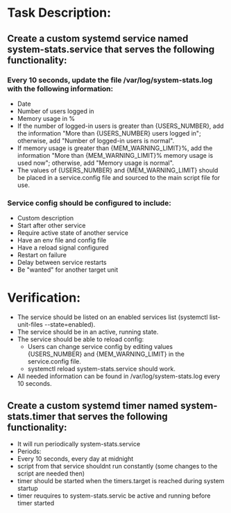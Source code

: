 # Task Description:
## Create a custom systemd service named system-stats.service that serves the following functionality:

### Every 10 seconds, update the file /var/log/system-stats.log with the following information:

- Date
- Number of users logged in
- Memory usage in %
- If the number of logged-in users is greater than {USERS_NUMBER}, add the information "More than {USERS_NUMBER} users logged in"; otherwise, add "Number of logged-in users is normal".
- If memory usage is greater than {MEM_WARNING_LIMIT}%, add the information "More than {MEM_WARNING_LIMIT}% memory usage is used now"; otherwise, add "Memory usage is normal".
- The values of {USERS_NUMBER} and {MEM_WARNING_LIMIT} should be placed in a service.config file and sourced to the main script file for use.

### Service config should be configured to include:

- Custom description
- Start after other service
- Require active state of another service
- Have an env file and config file
- Have a reload signal configured
- Restart on failure
- Delay between service restarts
- Be "wanted" for another target unit

# Verification:
- The service should be listed on an enabled services list (systemctl list-unit-files --state=enabled).
- The service should be in an active, running state.
- The service should be able to reload config:
    - Users can change service config by editing values {USERS_NUMBER} and {MEM_WARNING_LIMIT} in the service.config file.
    - systemctl reload system-stats.service should work.
- All needed information can be found in /var/log/system-stats.log every 10 seconds.

## Create a custom systemd timer named system-stats.timer that serves the following functionality:
- It will run periodically system-stats.service
- Periods:
- Every 10 seconds, every day at midnight
- script from that service shouldnt run constantly (some changes to the script are needed then)
- timer should be started when the timers.target is reached during system startup
- timer reuquires to system-stats.servic be active and running before timer started
